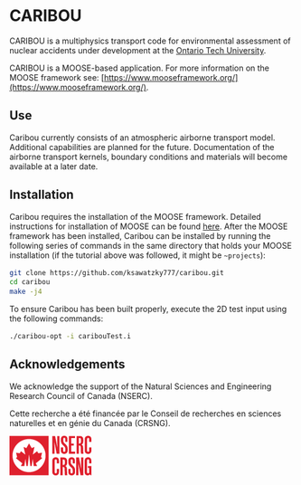 CARIBOU
=====

CARIBOU is a multiphysics transport code for environmental assessment of nuclear
accidents under development at the
[Ontario Tech University](https://ontariotechu.ca/).

CARIBOU is a MOOSE-based application. For more information on the MOOSE
framework see:
[https://www.mooseframework.org/](https://www.mooseframework.org/).

## Use

Caribou currently consists of an atmospheric airborne transport model.
Additional capabilities are planned for the future. Documentation of the
airborne transport kernels, boundary conditions and materials will become
available at a later date.

## Installation

Caribou requires the installation of the MOOSE framework. Detailed instructions
for installation of MOOSE can be found
[here](https://www.mooseframework.org/getting_started/index.html). After the
MOOSE framework has been installed, Caribou can be installed by running the
following series of commands in the same directory that holds your MOOSE
installation (if the tutorial above was followed, it might be `~projects`):

```bash
git clone https://github.com/ksawatzky777/caribou.git
cd caribou
make -j4
```

To ensure Caribou has been built properly, execute the 2D test input using the
following commands:

```bash
./caribou-opt -i caribouTest.i
```

## Acknowledgements

We acknowledge the support of the Natural Sciences and Engineering Research
Council of Canada (NSERC).

Cette recherche a été financée par le Conseil de recherches en sciences naturelles et en génie du Canada (CRSNG).

![NSERC Logo](https://github.com/ksawatzky777/caribou/blob/master/logos/img-logo2-en.png)
